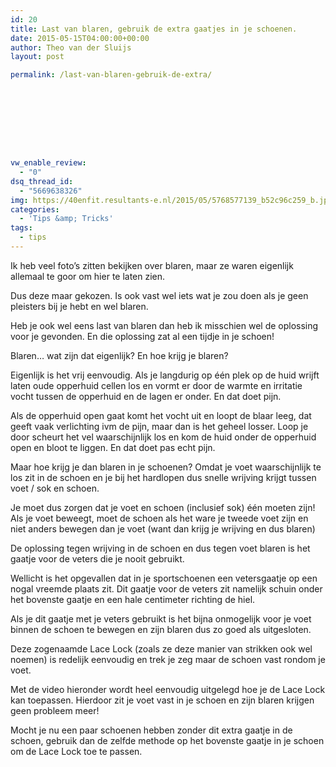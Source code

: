 ```yaml
---
id: 20
title: Last van blaren, gebruik de extra gaatjes in je schoenen.
date: 2015-05-15T04:00:00+00:00
author: Theo van der Sluijs
layout: post

permalink: /last-van-blaren-gebruik-de-extra/









vw_enable_review:
  - "0"
dsq_thread_id:
  - "5669638326"
img: https://40enfit.resultants-e.nl/2015/05/5768577139_b52c96c259_b.jpg
categories:
  - 'Tips &amp; Tricks'
tags:
  - tips
---
```

<div class="separator" style="clear: both; text-align: left;">
  Ik heb veel foto&#8217;s zitten bekijken over blaren, maar ze waren eigenlijk allemaal te goor om hier te laten zien.
</div>

Dus deze maar gekozen. Is ook vast wel iets wat je zou doen als je geen pleisters bij je hebt en wel blaren.

Heb je ook wel eens last van blaren dan heb ik misschien wel de oplossing voor je gevonden. En die oplossing zat al een tijdje in je schoen!
  
<a name="more"></a>Blaren&#8230; wat zijn dat eigenlijk? En hoe krijg je blaren?<!--more-->

Eigenlijk is het vrij eenvoudig. Als je langdurig op één plek op de huid wrijft laten oude opperhuid cellen los en vormt er door de warmte en irritatie vocht tussen de opperhuid en de lagen er onder. En dat doet pijn.

Als de opperhuid open gaat komt het vocht uit en loopt de blaar leeg, dat geeft vaak verlichting ivm de pijn, maar dan is het geheel losser. Loop je door scheurt het vel waarschijnlijk los en kom de huid onder de opperhuid open en bloot te liggen. En dat doet pas echt pijn.

Maar hoe krijg je dan blaren in je schoenen? Omdat je voet waarschijnlijk te los zit in de schoen en je bij het hardlopen dus snelle wrijving krijgt tussen voet / sok en schoen.

Je moet dus zorgen dat je voet en schoen (inclusief sok) één moeten zijn! Als je voet beweegt, moet de schoen als het ware je tweede voet zijn en niet anders bewegen dan je voet (want dan krijg je wrijving en dus blaren)

De oplossing tegen wrijving in de schoen en dus tegen voet blaren is het gaatje voor de veters die je nooit gebruikt.

Wellicht is het opgevallen dat in je sportschoenen een vetersgaatje op een nogal vreemde plaats zit. Dit gaatje voor de veters zit namelijk schuin onder het bovenste gaatje en een hale centimeter richting de hiel.

Als je dit gaatje met je veters gebruikt is het bijna onmogelijk voor je voet binnen de schoen te bewegen en zijn blaren dus zo goed als uitgesloten.

Deze zogenaamde Lace Lock (zoals ze deze manier van strikken ook wel noemen) is redelijk eenvoudig en trek je zeg maar de schoen vast rondom je voet.

Met de video hieronder wordt heel eenvoudig uitgelegd hoe je de Lace Lock kan toepassen. Hierdoor zit je voet vast in je schoen en zijn blaren krijgen geen probleem meer!



Mocht je nu een paar schoenen hebben zonder dit extra gaatje in de schoen, gebruik dan de zelfde methode op het bovenste gaatje in je schoen om de Lace Lock toe te passen.